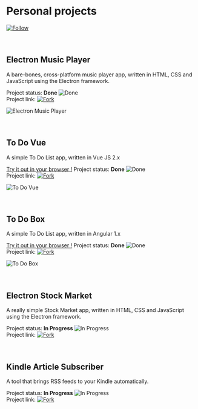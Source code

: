 # Personal projects  
[![Follow](https://vicentiubacioiu.github.io/img/follow.png)](https://github.com/vicentiubacioiu)  
<br><br/>
## Electron Music Player
A bare-bones, cross-platform music player app, written in HTML, CSS and JavaScript using the Electron framework.

Project status: **Done** ![Done](https://vicentiubacioiu.github.io/img/done.png)  
Project link: [![Fork](https://vicentiubacioiu.github.io/img/fork.png)](https://github.com/VicentiuBacioiu/electron-music-player)

![Electron Music Player](https://vicentiubacioiu.github.io/img/player.png)  
<br><br/>
## To Do Vue
A simple To Do List app, written in Vue JS 2.x

[Try it out in your browser !](https://vicentiubacioiu.github.io/todo-vue)
Project status: **Done** ![Done](https://vicentiubacioiu.github.io/img/done.png)  
Project link: [![Fork](https://vicentiubacioiu.github.io/img/fork.png)](https://github.com/VicentiuBacioiu/todo-vue)

![To Do Vue](https://vicentiubacioiu.github.io/img/todovue.png)  
<br><br/>
## To Do Box
A simple To Do List app, written in Angular 1.x

[Try it out in your browser !](https://vicentiubacioiu.github.io/todo-vue)
Project status: **Done** ![Done](https://vicentiubacioiu.github.io/img/done.png)  
Project link: [![Fork](https://vicentiubacioiu.github.io/img/fork.png)](https://github.com/VicentiuBacioiu/todobox)

![To Do Box](https://vicentiubacioiu.github.io/img/todobox.png)  
<br><br/>
## Electron Stock Market
A really simple Stock Market app, written in HTML, CSS and JavaScript using the Electron framework.

Project status: **In Progress** ![In Progress](https://vicentiubacioiu.github.io/img/progress.png)  
Project link: [![Fork](https://vicentiubacioiu.github.io/img/fork.png)](https://github.com/VicentiuBacioiu/electron-stock-market)  
<br><br/>
## Kindle Article Subscriber
A tool that brings RSS feeds to your Kindle automatically.

Project status: **In Progress** ![In Progress](https://vicentiubacioiu.github.io/img/progress.png)  
Project link: [![Fork](https://vicentiubacioiu.github.io/img/fork.png)](https://github.com/VicentiuBacioiu/kindle-article-subscriber)
